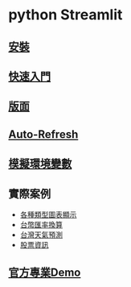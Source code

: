 # python Streamlit

## [安裝](./安裝和執行)
## [快速入門](./快速入門/)
## [版面](./版面)
## [Auto-Refresh](./autorefresh)
## [模擬環境變數](./模擬環境變數)
## 實際案例
- [各種類型圖表顯示](./實際案例/student_scores/)
- [台幣匯率換算](./實際案例/exchange_rate/)
- [台灣天氣預測](./實際案例/taiwan_weather/)
- [股票資訊](./實際案例/finance/)
## [官方專業Demo](https://github.com/streamlit)